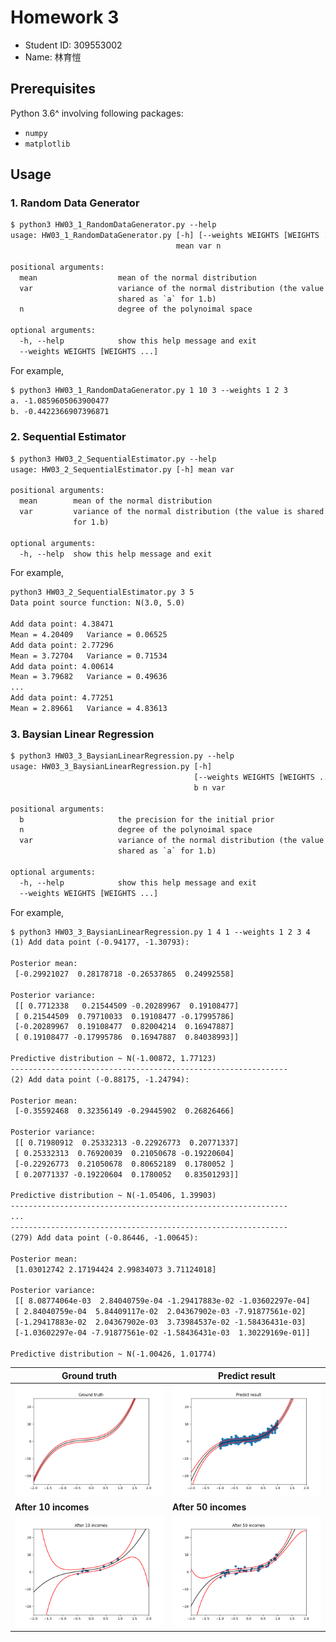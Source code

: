 # Homework 3

- Student ID: 309553002
- Name: 林育愷

## Prerequisites

Python 3.6^ involving following packages:

- `numpy`
- `matplotlib`

## Usage

### 1. Random Data Generator

```txt
$ python3 HW03_1_RandomDataGenerator.py --help
usage: HW03_1_RandomDataGenerator.py [-h] [--weights WEIGHTS [WEIGHTS ...]]
                                     mean var n

positional arguments:
  mean                  mean of the normal distribution
  var                   variance of the normal distribution (the value is
                        shared as `a` for 1.b)
  n                     degree of the polynoimal space

optional arguments:
  -h, --help            show this help message and exit
  --weights WEIGHTS [WEIGHTS ...]
```

For example,

```txt
$ python3 HW03_1_RandomDataGenerator.py 1 10 3 --weights 1 2 3
a. -1.0859605063900477
b. -0.4422366907396871
```

### 2. Sequential Estimator

```txt
$ python3 HW03_2_SequentialEstimator.py --help
usage: HW03_2_SequentialEstimator.py [-h] mean var

positional arguments:
  mean        mean of the normal distribution
  var         variance of the normal distribution (the value is shared as `a`
              for 1.b)

optional arguments:
  -h, --help  show this help message and exit
```

For example,

```txt
python3 HW03_2_SequentialEstimator.py 3 5
Data point source function: N(3.0, 5.0)

Add data point: 4.38471
Mean = 4.20409   Variance = 0.06525
Add data point: 2.77296
Mean = 3.72704   Variance = 0.71534
Add data point: 4.00614
Mean = 3.79682   Variance = 0.49636
...
Add data point: 4.77251
Mean = 2.89661   Variance = 4.83613
```

### 3. Baysian Linear Regression

```txt
$ python3 HW03_3_BaysianLinearRegression.py --help
usage: HW03_3_BaysianLinearRegression.py [-h]
                                         [--weights WEIGHTS [WEIGHTS ...]]
                                         b n var

positional arguments:
  b                     the precision for the initial prior
  n                     degree of the polynoimal space
  var                   variance of the normal distribution (the value is
                        shared as `a` for 1.b)

optional arguments:
  -h, --help            show this help message and exit
  --weights WEIGHTS [WEIGHTS ...]
```

For example,

```txt
$ python3 HW03_3_BaysianLinearRegression.py 1 4 1 --weights 1 2 3 4
(1) Add data point (-0.94177, -1.30793):

Posterior mean:
 [-0.29921027  0.28178718 -0.26537865  0.24992558]

Posterior variance:
 [[ 0.7712338   0.21544509 -0.20289967  0.19108477]
 [ 0.21544509  0.79710033  0.19108477 -0.17995786]
 [-0.20289967  0.19108477  0.82004214  0.16947887]
 [ 0.19108477 -0.17995786  0.16947887  0.84038993]]

Predictive distribution ~ N(-1.00872, 1.77123)
--------------------------------------------------------------
(2) Add data point (-0.88175, -1.24794):

Posterior mean:
 [-0.35592468  0.32356149 -0.29445902  0.26826466]

Posterior variance:
 [[ 0.71980912  0.25332313 -0.22926773  0.20771337]
 [ 0.25332313  0.76920039  0.21050678 -0.19220604]
 [-0.22926773  0.21050678  0.80652189  0.1780052 ]
 [ 0.20771337 -0.19220604  0.1780052   0.83501293]]

Predictive distribution ~ N(-1.05406, 1.39903)
--------------------------------------------------------------
...
--------------------------------------------------------------
(279) Add data point (-0.86446, -1.00645):

Posterior mean:
 [1.03012742 2.17194424 2.99834073 3.71124018]

Posterior variance:
 [[ 8.08774064e-03  2.84040759e-04 -1.29417883e-02 -1.03602297e-04]
 [ 2.84040759e-04  5.84409117e-02  2.04367902e-03 -7.91877561e-02]
 [-1.29417883e-02  2.04367902e-03  3.73984537e-02 -1.58436431e-03]
 [-1.03602297e-04 -7.91877561e-02 -1.58436431e-03  1.30229169e-01]]

Predictive distribution ~ N(-1.00426, 1.01774)
```

| Ground truth                       | Predict result                     |
| ---------------------------------- | ---------------------------------- |
| ![](./images/Ground_truth.png)     | ![](./images/Predict_result.png)   |
| **After 10 incomes**               | **After 50 incomes**               |
| ![](./images/After_10_incomes.png) | ![](./images/After_50_incomes.png) |
